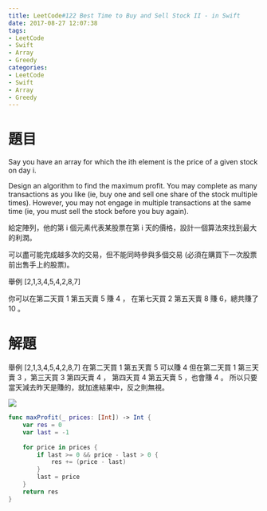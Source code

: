```yaml
---
title: LeetCode#122 Best Time to Buy and Sell Stock II - in Swift
date: 2017-08-27 12:07:38
tags:
- LeetCode
- Swift
- Array
- Greedy
categories:
- LeetCode
- Swift
- Array
- Greedy
---
```


# 題目
Say you have an array for which the ith element is the price of a given stock on day i.

Design an algorithm to find the maximum profit. You may complete as many transactions as you like (ie, buy one and sell one share of the stock multiple times). However, you may not engage in multiple transactions at the same time (ie, you must sell the stock before you buy again).

給定陣列，他的第 i 個元素代表某股票在第 i 天的價格，設計一個算法來找到最大的利潤。

可以盡可能完成越多次的交易，但不能同時參與多個交易 (必須在購買下一次股票前出售手上的股票)。

舉例 [2,1,3,4,5,4,2,8,7]

你可以在第二天買 1 第五天賣 5 賺 4 ，
在第七天買 2 第五天賣 8 賺 6，總共賺了 10 。


# 解題

舉例 [2,1,3,4,5,4,2,8,7]
在第二天買 1 第五天賣 5 可以賺 4
但在第二天買 1 第三天賣 3 ，第三天買 3 第四天賣 4 ， 第四天買 4 第五天賣 5 ，也會賺 4 。
所以只要當天減去昨天是賺的，就加進結果中，反之則無視。

![](leetcode-122/maximum_profit.gif)


``` swift
func maxProfit(_ prices: [Int]) -> Int {
    var res = 0
    var last = -1
    
    for price in prices {
        if last >= 0 && price - last > 0 {
            res += (price - last)
        }
        last = price
    }
    return res
}
```







